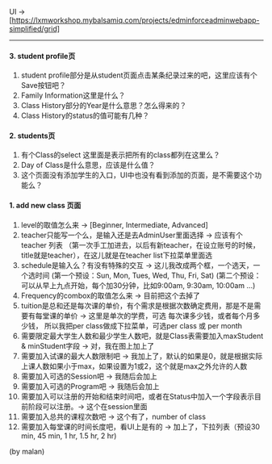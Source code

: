 UI -> [https://lxmworkshop.mybalsamiq.com/projects/edminforceadminwebapp-simplified/grid]
***

#### 3. student profile页
1. student profile部分是从student页面点击某条纪录过来的吧，这里应该有个Save按钮吧？
2. Family Information这里是什么？
3. Class History部分的Year是什么意思？怎么得来的？
4. Class History的status的值可能有几种？

#### 2. students页
1. 有个Class的select 这里面是表示把所有的class都列在这里么？
2. Day of Class是什么意思，应该是什么值？
3. 这个页面没有添加学生的入口，UI中也没有看到添加的页面，是不需要这个功能么？

#### 1. add new class 页面
1. level的取值怎么来  -> [Beginner, Intermediate, Advanced]
2. teacher只能写一个么，是输入还是去AdminUser里面选择 -> 应该有个teacher 列表 （第一次手工加进去，以后有新teacher，在设立账号的时候，title就是teacher），在这儿就是在teacher list下拉菜单里面选
3. schedule是输入么？有没有特殊的交互 -> 这儿我改成两个框，一个选天，一个选时间 (第一个预设：Sun, Mon, Tues, Wed, Thu, Fri, Sat) (第二个预设：可以从早上九点开始，每个加30分钟，比如9:00am, 9:30am, 10:00am ...)
4. Frequency的combox的取值怎么来 -> 目前把这个去掉了
5. tuition是总和还是每次课的单价，有个需求是根据次数确定费用，那是不是需要有每堂课的单价 -> 这里是单次的学费，可选 每次课多少钱，或者每个月多少钱， 所以我把per class做成下拉菜单，可选per class 或 per month
6. 需要限定最大学生人数和最少学生人数吧，就是Class表需要加入maxStudent & minStudent字段 -> 对，我在图上加上了
7. 需要加入试课的最大人数限制吧 -> 我加上了，默认的如果是0，就是根据实际上课人数如果小于max，如果设置为1或2，这个就是max之外允许的人数
8. 需要加入可选的Session吧 -> 我随后会加上
9. 需要加入可选的Program吧 -> 我随后会加上
10. 需要加入可以注册的开始和结束时间吧，或者在Status中加入一个字段表示目前阶段可以注册。-> 这个在session里面 
11. 需要加入总共的课程次数吧 -> 这个有了，number of class
12. 需要加入每堂课的时间长度吧，看UI上是有的 -> 加上了，下拉列表（预设30 min, 45 min, 1 hr, 1.5 hr, 2 hr)

(by malan)

